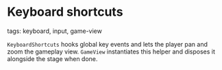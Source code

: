 # Keyboard shortcuts

tags: keyboard, input, game-view

`KeyboardShortcuts` hooks global key events and lets the player pan and zoom the gameplay view. `GameView` instantiates this helper and disposes it alongside the stage when done.
